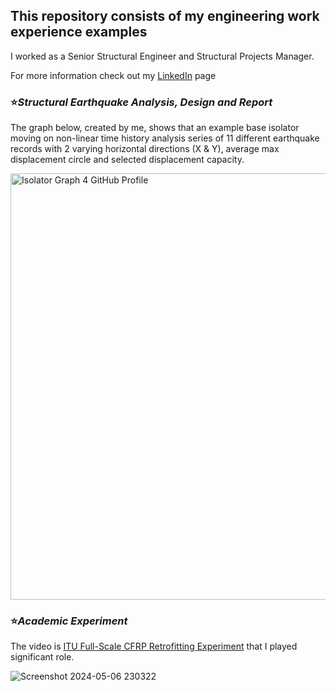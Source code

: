 ## This repository consists of my engineering work experience examples

I worked as a Senior Structural Engineer and Structural Projects Manager. 

For more information check out my [LinkedIn](https://www.linkedin.com/in/caglarustun/) page

### ⭐*Structural Earthquake Analysis, Design and Report*

The graph below, created by me, shows that an example base isolator moving on non-linear time history analysis series of 11 different earthquake records with 2 varying horizontal directions (X & Y), average max displacement circle and selected displacement capacity.

<img width="682" alt="Isolator Graph 4 GitHub Profile" src="https://github.com/Chadlar/Engineering_Experience/assets/163336843/0e45e699-422a-4f6f-8131-fe70994f5a6e">


### ⭐*Academic Experiment*

The video is [ITU Full-Scale CFRP Retrofitting Experiment](https://www.youtube.com/watch?v=MuI9fNgvi2A) that I played significant role.

![Screenshot 2024-05-06 230322](https://github.com/Chadlar/Engineering_Experience/assets/163336843/cbc2a811-166d-4bce-a3d5-01b18d3608eb)

